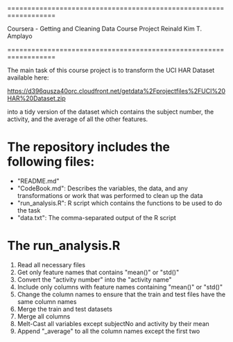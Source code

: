 ==================================================================

Coursera - Getting and Cleaning Data Course Project
Reinald Kim T. Amplayo

==================================================================

The main task of this course project is to transform the UCI HAR
Dataset available here:

https://d396qusza40orc.cloudfront.net/getdata%2Fprojectfiles%2FUCI%20HAR%20Dataset.zip

into a tidy version of the dataset which contains the subject
number, the activity, and the average of all the other features.

The repository includes the following files:
============================================

- "README.md"
- "CodeBook.md": Describes the variables, the data, and any 
		transformations or work that was performed
		to clean up the data
- "run_analysis.R": R script which contains the functions to
		be used to do the task
- "data.txt": The comma-separated output of the R script

The run_analysis.R
============================================

1. Read all necessary files
2. Get only feature names that contains "mean()" or "std()"
3. Convert the "activity number" into the "activity name"
4. Include only columns with feature names containing "mean()" or "std()"
5. Change the column names to ensure that the train and test files have the same column names
6. Merge the train and test datasets
7. Merge all columns
8. Melt-Cast all variables except subjectNo and activity by their mean
9. Append "_average" to all the column names except the first two
